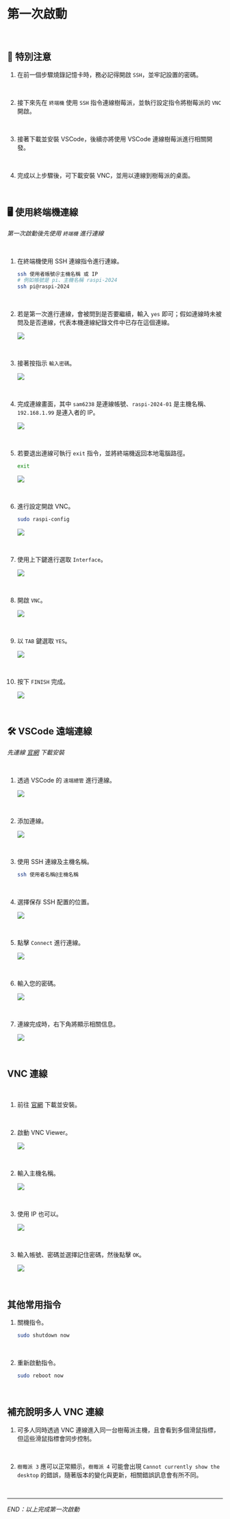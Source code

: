 # 第一次啟動

<br>

## 📌 特別注意

1. 在前一個步驟燒錄記憶卡時，務必記得開啟 `SSH`，並牢記設置的密碼。

<br>

2. 接下來先在 `終端機` 使用 `SSH` 指令連線樹莓派，並執行設定指令將樹莓派的 `VNC` 開啟。

<br>

3. 接著下載並安裝 VSCode，後續亦將使用 VSCode 連線樹莓派進行相關開發。

<br>

4. 完成以上步驟後，可下載安裝 VNC，並用以連線到樹莓派的桌面。

<br>

## 🖥️ 使用終端機連線

_第一次啟動後先使用 `終端機` 進行連線_

<br>

1. 在終端機使用 SSH 連線指令進行連線。

    ```bash
    ssh 使用者帳號＠主機名稱 或 IP
    # 例如帳號是 pi、主機名稱 raspi-2024
    ssh pi@raspi-2024
    ```

<br>

2. 若是第一次進行連線，會被問到是否要繼續，輸入 `yes` 即可；假如連線時未被問及是否連線，代表本機連線紀錄文件中已存在這個連線。

    ![](images/img_01.png)

<br>

3. 接著按指示 `輸入密碼`。

    ![](images/img_02.png)

<br>

4. 完成連線畫面，其中 `sam6238` 是連線帳號、`raspi-2024-01` 是主機名稱、`192.168.1.99` 是連入者的 IP。

    ![](images/img_03.png)

<br>

5. 若要退出連線可執行 `exit` 指令，並將終端機返回本地電腦路徑。

    ```bash
    exit
    ```

    ![](images/img_40.png)

<br>

6. 進行設定開啟 VNC。

    ```bash
    sudo raspi-config
    ```

    ![](images/img_04.png)

<br>

7. 使用上下鍵進行選取 `Interface`。

   ![](images/img_05.png)

<br>

8. 開啟 `VNC`。

   ![](images/img_06.png)

<br>

9. 以 `TAB` 鍵選取 `YES`。

    ![](images/img_07.png)

<br>

10. 按下 `FINISH` 完成。

    ![](images/img_08.png)

<br>

## 🛠️ VSCode 遠端連線

_先連線 [官網](https://code.visualstudio.com/download) 下載安裝_

<br>

1. 透過 VSCode 的 `遠端總管` 進行連線。

    ![](images/img_09.png)

<br>

2. 添加連線。

    ![](images/img_10.png)

<br>

3. 使用 SSH 連線及主機名稱。

    ```bash
    ssh 使用者名稱@主機名稱
    ```

<br>

4. 選擇保存 SSH 配置的位置。

    ![](images/img_11.png)

<br>

5. 點擊 `Connect` 進行連線。

    ![](images/img_12.png)

<br>

6. 輸入您的密碼。

    ![](images/img_14.png)

<br>

7. 連線完成時，右下角將顯示相關信息。

    ![](images/img_15.png)

<br>

## VNC 連線

<br>

1. 前往 [官網](https://www.realvnc.com/en/connect/download/viewer/) 下載並安裝。

<br>

2. 啟動 VNC Viewer。

    ![](images/img_31.png)

<br>

2. 輸入主機名稱。

    ![](images/img_32.png)

<br>

3. 使用 IP 也可以。

    ![](images/img_33.png)

<br>

3. 輸入帳號、密碼並選擇記住密碼，然後點擊 `OK`。

    ![](images/img_35.png)

<br>

## 其他常用指令

1. 關機指令。

    ```bash
    sudo shutdown now
    ```

<br>

2. 重新啟動指令。

    ```bash
    sudo reboot now
    ```
<br>

## 補充說明多人 VNC 連線

1. 可多人同時透過 VNC 連線進入同一台樹莓派主機，且會看到多個滑鼠指標，但這些滑鼠指標會同步控制。

<br>

2. `樹莓派 3` 應可以正常顯示，`樹莓派 4` 可能會出現 `Cannot currently show the desktop` 的錯誤，隨著版本的變化與更新，相關錯誤訊息會有所不同。

<br>

___

_END：以上完成第一次啟動_